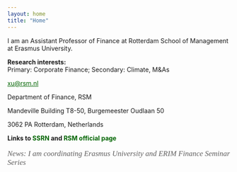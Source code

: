 ```yaml
---
layout: home
title: "Home"
---
```


I am an Assistant Professor of Finance at Rotterdam School of Management at Erasmus University.

<p style="margin-bottom:10px"><strong>Research interests:</strong><br>
Primary: Corporate Finance; Secondary: Climate, M&As<p>

<p style="margin-bottom:1px"><a style="color:#006400" href="mailto:xu@rsm.nl">xu@rsm.nl</a></p>
<p style="margin-bottom:1px">Department of Finance, RSM</p>
<p style="margin-bottom:1px">Mandeville Building T8-50, Burgemeester Oudlaan 50</p>
<p>3062 PA Rotterdam, Netherlands</p>

<p style="margin-bottom:10px"><strong> Links to <a href="https://papers.ssrn.com/sol3/cf_dev/AbsByAuth.cfm?per_id=2291312" target="_blank" rel="noreferrer noopener" aria-label=" (opens in a new tab)" style="text-decoration:none;color:#006400">SSRN</a> and <a rel="noreferrer noopener" href="https://www.rsm.nl/people/guosong-xu/" target="_blank" style="text-decoration:none;color:#006400">RSM official page</a></strong></p>

<p style="margin-bottom:10px;font-family:georgia;font-size:17px;color:#605F5F"><em>News: I am coordinating Erasmus University and ERIM Finance Seminar Series</em></p>
